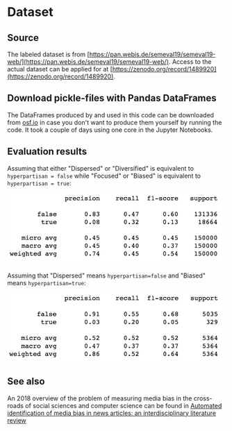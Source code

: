 # Dataset
## Source
The labeled dataset is from [https://pan.webis.de/semeval19/semeval19-web/](https://pan.webis.de/semeval19/semeval19-web/). Access to the actual dataset can be applied for at [https://zenodo.org/record/1489920](https://zenodo.org/record/1489920).

## Download pickle-files with Pandas DataFrames
The DataFrames produced by and used in this code can be downloaded from [osf.io](https://osf.io/n2ku6/) in case you don't want to produce them yourself by running the code. It took a couple of days using one core in the Jupyter Notebooks. 

## Evaluation results

Assuming that either "Dispersed" or "Diversified" is equivalent to `hyperpartisan = false` while "Focused" or "Biased" is equivalent to `hyperpartisan = true`:

![Dispersed/Diversified vs Focused/Biased results](all_bias_index_classes_results.png?raw=true "Dispersed/Diversified vs Focused/Biased results")

Assuming that "Dispersed" means `hyperpartisan=false` and "Biased" means `hyperpartisan=true`:

![Dispersed vs Biased results](only_biased_and_dispersed_bias_index_scores_result.png?raw=true "Dispersed vs Biased results")

## See also
An 2018 overview of the problem of measuring media bias in the cross-roads of social sciences and computer science can be found in [Automated identification of media bias in news articles: an interdisciplinary literature review](https://doi.org/10.1007/s00799-018-0261-y)